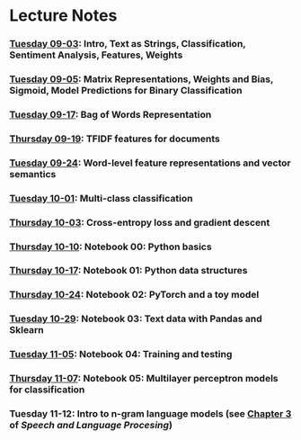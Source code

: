 # Lecture Notes

### [Tuesday 09-03](09-03.qmd): Intro, Text as Strings, Classification, Sentiment Analysis, Features, Weights
### [Tuesday 09-05](09-05.qmd): Matrix Representations, Weights and Bias, Sigmoid, Model Predictions for Binary Classification
### [Tuesday 09-17](09-17.qmd): Bag of Words Representation
### [Thursday 09-19](09-19.qmd): TFIDF features for documents
### [Tuesday 09-24](09-24.qmd): Word-level feature representations and vector semantics

### [Tuesday 10-01](10-01.qmd): Multi-class classification

### [Thursday 10-03](10-03.qmd): Cross-entropy loss and gradient descent

### [Thursday 10-10](https://colab.research.google.com/drive/1A16ttyJ98jkkyLO9mRBYRQy8GzJayEi8?usp=sharing): Notebook 00: Python basics
### [Thursday 10-17](https://colab.research.google.com/drive/1UxZzV2AQEO7WPJCpCejVSTwfHfecpILm?usp=sharing): Notebook 01: Python data structures
### [Thursday 10-24](https://colab.research.google.com/drive/10vKFAOS5gdbj1EbgmnPRTPNo1Lm3ycIp?usp=sharing): Notebook 02: PyTorch and a toy model
### [Tuesday 10-29](https://colab.research.google.com/drive/12kbg0ly1QhTaDLiojdP_v6OK1O5aSXWN?usp=sharing): Notebook 03: Text data with Pandas and Sklearn
### [Tuesday 11-05](https://colab.research.google.com/drive/1EakCmkZNo-4DFe73198vgpkWNyNrqpVj?usp=sharing): Notebook 04: Training and testing
### [Thursday 11-07](https://colab.research.google.com/drive/1njkg1EulZZG3ohqmAZOYIrFIyN6SciAb?usp=sharing): Notebook 05: Multilayer perceptron models for classification
### Tuesday 11-12: Intro to n-gram language models (see [Chapter 3](https://web.stanford.edu/~jurafsky/slp3/3.pdf) of *Speech and Language Procesing*)
